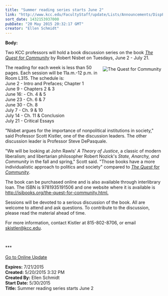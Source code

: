 ```yaml
---
title: "Summer reading series starts June 2"
link: "http://www.kcc.edu/FacultyStaff/update/Lists/Announcements/DispForm.aspx?ID=1936"
sort_date: 1432153937000
pubDate: "20 May 2015 20:32:17 GMT"
creator: "Ellen Schmidt"
---
```


<div><b>Body:</b> <div class="ExternalClass9A75BAA31C7F4913B0770234006FBBF3"><p>​Two KCC professors will hold a book discussion series on the book <em><a href="http://isibooks.org/the-quest-for-community.html">The Quest for Community</a></em> by Robert Nisbet on Tuesdays, June 2 - July 21.</p>
<p><img alt="The Quest for Community" src="/FacultyStaff/update/PublishingImages/The_Quest_for_Community.jpg" style="vertical-align:auto;float:right;margin:5px" />The reading for each week is less than 50 pages. Each session will be 11a.m.-12 p.m. in Room L315. The schedule is:<br />June 2 - Intro and Prefaces; Chapter 1<br />June 9 - Chapters 2 &amp; 3<br />June 16: - Ch. 4 &amp; 5<br />June 23 - Ch. 6 &amp; 7<br />June 30 - Ch. 8<br />July 7 - Ch. 9 &amp; 10<br />July 14 - Ch. 11 &amp; Conclusion<br />July 21 - Critical Essays</p>
<p>&quot;Nisbet argues for the importance of nonpolitical institutions in society,&quot; said Professor Scott Kistler, one of the discussion leaders. The other discussion leader is Professor Steve DePasquale.</p>
<p>&quot;We will be looking at John Rawls' <em>A Theory of Justice</em>, a classic of modern liberalism; and libertarian philosopher Robert Nozick's <em>State, Anarchy, and Community</em> in the fall and spring,&quot; Scott said. &quot;Those books have a more individualistic approach to politics and society&quot; compared to <em><a href="http://isibooks.org/the-quest-for-community.html">The Quest for Community</a></em>.</p>
<p>The book can be purchased online and is also available through interlibrary loan. The ISBN is 9781935191506 and one website where it is available is <a href="http://isibooks.org/the-quest-for-community.html.">http://isibooks.org/the-quest-for-community.html.</a></p>
<p>Sessions will be devoted to a serious discussion of the book. All are welcome to attend and ask questions. To contribute to the discussion, please read the material ahead of time. </p>
<p>For more information, contact Kistler at 815-802-8706, or email <a href="mailto:skistler@kcc.edu">skistler@kcc.edu</a>.</p>
<p> </p>
<p>***</p>
<p><a href="/update">Go to Online Update</a></p></div></div>
<div><b>Expires:</b> 7/21/2015</div>
<div><b>Created:</b> 5/20/2015 3:32 PM</div>
<div><b>Created By:</b> Ellen Schmidt</div>
<div><b>Start Date:</b> 5/30/2015</div>
<div><b>Title:</b> Summer reading series starts June 2</div>
